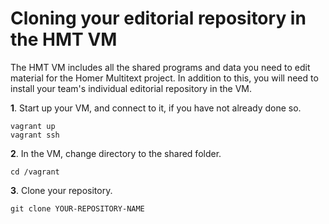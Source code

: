 # Cloning your editorial repository in the HMT VM #

The HMT VM includes all the shared programs and data you need to edit material for the Homer Multitext project.  In addition to this, you will need to install your team's individual editorial repository in the VM.

**1**.  Start up your VM, and connect to it, if you have not already done so.

    vagrant up
    vagrant ssh

**2**.  In the VM, change directory to the shared folder.

    cd /vagrant

**3**.  Clone your repository.

    git clone YOUR-REPOSITORY-NAME
 
